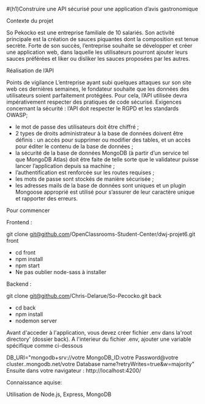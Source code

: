 #(h1)Construire une API sécurisé pour une application d’avis gastronomique


Contexte du projet

So Pekocko est une entreprise familiale de 10 salariés. Son activité principale est la création
de sauces piquantes dont la composition est tenue secrète. Forte de son succès, l’entreprise
souhaite se développer et créer une application web, dans laquelle les utilisateurs pourront
ajouter leurs sauces préférées et liker ou disliker les sauces proposées par les autres.



Réalisation de l’API

Points de vigilance
L’entreprise ayant subi quelques attaques sur son site web ces dernières semaines, le
fondateur souhaite que les données des utilisateurs soient parfaitement protégées.
Pour cela, l’API utilisée devra impérativement respecter des pratiques de code sécurisé.
Exigences concernant la sécurité :
l’API doit respecter le RGPD et les standards OWASP;
* le mot de passe des utilisateurs doit être chiffré ;
*  2 types de droits administrateur à la base de données doivent être définis : un accès
pour supprimer ou modifier des tables, et un accès pour éditer le contenu de la base
de données ;
* la sécurité de la base de données MongoDB (à partir d’un service tel que MongoDB
Atlas) doit être faite de telle sorte que le validateur puisse lancer l’application depuis
sa machine ;
* l’authentification est renforcée sur les routes requises ;
* les mots de passe sont stockés de manière sécurisée ;
* les adresses mails de la base de données sont uniques et un plugin Mongoose
approprié est utilisé pour s’assurer de leur caractère unique et rapporter des erreurs.



Pour commencer 

Frontend :

git clone git@github.com/OpenClassrooms-Student-Center/dwj-projet6.git front
* cd front
* npm install
* npm start
* Ne pas oublier node-sass à installer


Backend :

git clone git@github.com/Chris-Delarue/So-Pecocko.git back
* cd back
* npm install
* nodemon server

Avant d'acceder à l'application, vous devez créer fichier .env dans la'root directory' (dossier back).
A l'interieur du fichier .env, ajouter une variable spécifique comme ci-dessous

DB_URI="mongodb+srv://votre MongoDB_ID:votre Password@votre cluster..mongodb.net/votre Database name?retryWrites=true&w=majority"
Ensuite dans votre navigateur : http://localhost:4200/



Connaissance aquise:

Utilisation de Node.js, Express, MongoDB
